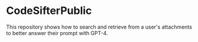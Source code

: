 # CodeSifterPublic
This repository shows how to search and retrieve from a user's attachments to better answer their prompt with GPT-4.
